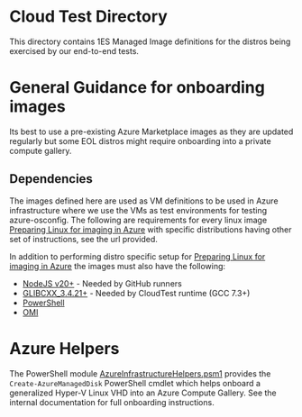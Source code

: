 # Cloud Test Directory

This directory contains 1ES Managed Image definitions for the distros being exercised by our end-to-end tests.

# General Guidance for onboarding images

Its best to use a pre-existing Azure Marketplace images as they are updated regularly but some EOL distros might require onboarding into a private compute gallery.

## Dependencies

The images defined here are used as VM definitions to be used in Azure infrastructure where we use the VMs as test environments for testing azure-osconfig. The following are requirements for every linux image [Preparing Linux for imaging in Azure](https://learn.microsoft.com/azure/virtual-machines/linux/create-upload-generic) with specific distributions having other set of instructions, see the url provided.

In addition to performing distro specific setup for [Preparing Linux for imaging in Azure](https://learn.microsoft.com/azure/virtual-machines/linux/create-upload-generic) the images must also have the following:

 - [NodeJS v20+](https://github.com/nodejs/node) - Needed by GitHub runners
 - [GLIBCXX_3.4.21+](https://github.com/gcc-mirror/gcc/tree/releases/gcc-7.3.0) - Needed by CloudTest runtime (GCC 7.3+)
 - [PowerShell](https://github.com/PowerShell/PowerShell)
 - [OMI](https://github.com/microsoft/omi/)

 # Azure Helpers

 The PowerShell module [AzureInfrastructureHelpers.psm1](./AzureInfrastructureHelpers.psm1) provides the `Create-AzureManagedDisk` PowerShell cmdlet which helps onboard a generalized Hyper-V Linux VHD into an Azure Compute Gallery. See the internal documentation for full onboarding instructions.